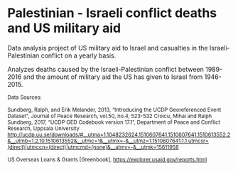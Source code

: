 # Palestinian - Israeli conflict deaths and US military aid

Data analysis project of US military aid to Israel and casualties in the Israeli-Palestinian conflict on a yearly basis. 

Analyzes deaths caused by the Israeli-Palestinian conflict between 1989-2016 and the amount of military aid the US has given to Israel from 1946-2015. 

<small>Data Sources: 

Sundberg, Ralph, and Erik Melander, 2013, “Introducing the UCDP Georeferenced Event Dataset”, Journal of Peace Research, vol.50, no.4, 523-532
Croicu, Mihai and Ralph Sundberg, 2017, “UCDP GED Codebook version 17.1”, Department of Peace and Conflict Research, Uppsala University
http://ucdp.uu.se/downloads/#__utma=1.1048232624.1510607641.1510607641.1510613552.2&__utmb=1.2.10.1510613552&__utmc=1&__utmx=-&__utmz=1.1510607641.1.1.utmcsr=(direct)|utmccn=(direct)|utmcmd=(none)&__utmv=-&__utmk=15611958

US Overseas Loans & Grants [Greenbook], https://explorer.usaid.gov/reports.html</small> 

